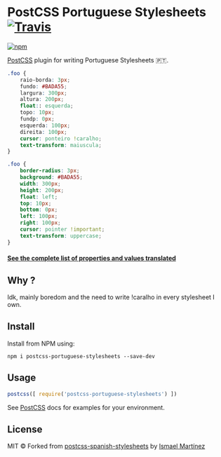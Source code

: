 # PostCSS Portuguese Stylesheets [![Travis](https://travis-ci.org/SaraVieira/postcss-portuguese-stylesheets.svg?branch=master)](https://travis-ci.org/SaraVieira/postcss-portuguese-stylesheets)
[![npm](https://badge.fury.io/js/postcss-portuguese-stylesheets.svg)](https://www.npmjs.com/package/postcss-portuguese-stylesheets)

[PostCSS] plugin for writing Portuguese Stylesheets :portugal:.

[PostCSS]: https://github.com/postcss/postcss
[ci-img]:  https://travis-ci.org/ismamz/postcss-spanish-stylesheets.svg
[ci]:      https://travis-ci.org/ismamz/postcss-spanish-stylesheets

```css
.foo {
    raio-borda: 3px;
    fundo: #BADA55;
    largura: 300px;
    altura: 200px;
    float:: esquerda;
    topo: 10px;
    fundp: 0px;
    esquerda: 100px;
    direita: 100px;
    cursor: ponteiro !caralho;
    text-transform: maiuscula;
}
```

```css
.foo {
    border-radius: 3px;
    background: #BADA55;
    width: 300px;
    height: 200px;
    float: left;
    top: 10px;
    bottom: 0px;
    left: 100px;
    right: 100px;
    cursor: pointer !important;
    text-transform: uppercase;
}
```
#### [See the complete list of properties and values translated](https://github.com/SaraVieira/postcss-portuguese-stylesheets/blob/master/index.js)

## Why ?

Idk, mainly boredom and the need to write !caralho in every stylesheet I own.

## Install

Install from NPM using:

```
npm i postcss-portuguese-stylesheets --save-dev
```

## Usage

```js
postcss([ require('postcss-portuguese-stylesheets') ])
```

See [PostCSS] docs for examples for your environment.


## License

MIT ©
Forked from [postcss-spanish-stylesheets](https://github.com/ismamz/postcss-spanish-stylesheets) by [Ismael Martínez](http://isma.uy)
